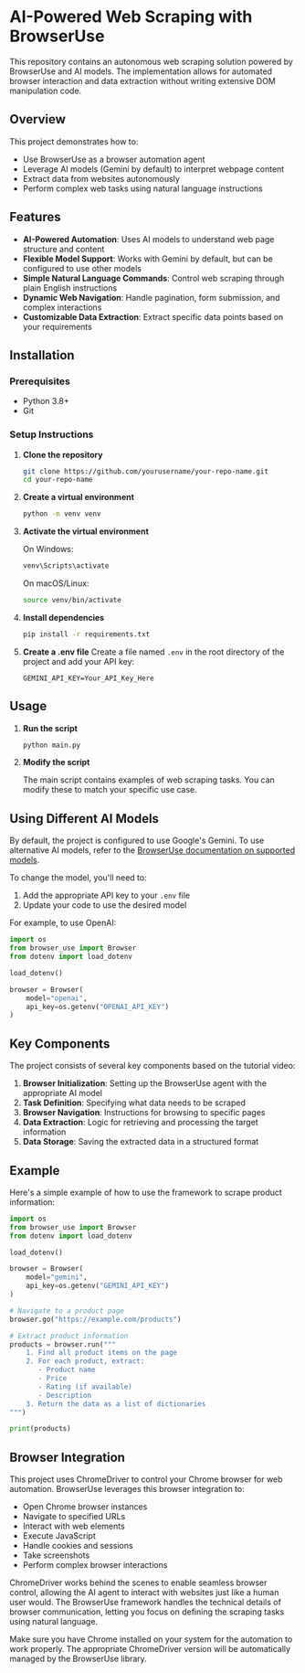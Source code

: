 # AI-Powered Web Scraping with BrowserUse

This repository contains an autonomous web scraping solution powered by BrowserUse and AI models. The implementation allows for automated browser interaction and data extraction without writing extensive DOM manipulation code.

## Overview

This project demonstrates how to:
- Use BrowserUse as a browser automation agent
- Leverage AI models (Gemini by default) to interpret webpage content
- Extract data from websites autonomously
- Perform complex web tasks using natural language instructions

## Features

- **AI-Powered Automation**: Uses AI models to understand web page structure and content
- **Flexible Model Support**: Works with Gemini by default, but can be configured to use other models
- **Simple Natural Language Commands**: Control web scraping through plain English instructions
- **Dynamic Web Navigation**: Handle pagination, form submission, and complex interactions
- **Customizable Data Extraction**: Extract specific data points based on your requirements

## Installation

### Prerequisites
- Python 3.8+
- Git

### Setup Instructions

1. **Clone the repository**
   ```bash
   git clone https://github.com/yourusername/your-repo-name.git
   cd your-repo-name
   ```

2. **Create a virtual environment**
   ```bash
   python -m venv venv
   ```

3. **Activate the virtual environment**
   
   On Windows:
   ```bash
   venv\Scripts\activate
   ```
   
   On macOS/Linux:
   ```bash
   source venv/bin/activate
   ```

4. **Install dependencies**
   ```bash
   pip install -r requirements.txt
   ```

5. **Create a .env file**
   Create a file named `.env` in the root directory of the project and add your API key:
   ```
   GEMINI_API_KEY=Your_API_Key_Here
   ```

## Usage

1. **Run the script**
   ```bash
   python main.py
   ```

2. **Modify the script**
   
   The main script contains examples of web scraping tasks. You can modify these to match your specific use case.

## Using Different AI Models

By default, the project is configured to use Google's Gemini. To use alternative AI models, refer to the [BrowserUse documentation on supported models](https://docs.browser-use.com/customize/supported-models).

To change the model, you'll need to:

1. Add the appropriate API key to your `.env` file
2. Update your code to use the desired model

For example, to use OpenAI:
```python
import os
from browser_use import Browser
from dotenv import load_dotenv

load_dotenv()

browser = Browser(
    model="openai",
    api_key=os.getenv("OPENAI_API_KEY")
)
```

## Key Components

The project consists of several key components based on the tutorial video:

1. **Browser Initialization**: Setting up the BrowserUse agent with the appropriate AI model
2. **Task Definition**: Specifying what data needs to be scraped
3. **Browser Navigation**: Instructions for browsing to specific pages
4. **Data Extraction**: Logic for retrieving and processing the target information
5. **Data Storage**: Saving the extracted data in a structured format

## Example

Here's a simple example of how to use the framework to scrape product information:

```python
import os
from browser_use import Browser
from dotenv import load_dotenv

load_dotenv()

browser = Browser(
    model="gemini",
    api_key=os.getenv("GEMINI_API_KEY")
)

# Navigate to a product page
browser.go("https://example.com/products")

# Extract product information
products = browser.run("""
    1. Find all product items on the page
    2. For each product, extract:
       - Product name
       - Price
       - Rating (if available)
       - Description
    3. Return the data as a list of dictionaries
""")

print(products)
```

## Browser Integration

This project uses ChromeDriver to control your Chrome browser for web automation. BrowserUse leverages this browser integration to:
- Open Chrome browser instances
- Navigate to specified URLs
- Interact with web elements
- Execute JavaScript
- Handle cookies and sessions
- Take screenshots
- Perform complex browser interactions

ChromeDriver works behind the scenes to enable seamless browser control, allowing the AI agent to interact with websites just like a human user would. The BrowserUse framework handles the technical details of browser communication, letting you focus on defining the scraping tasks using natural language.

Make sure you have Chrome installed on your system for the automation to work properly. The appropriate ChromeDriver version will be automatically managed by the BrowserUse library.

